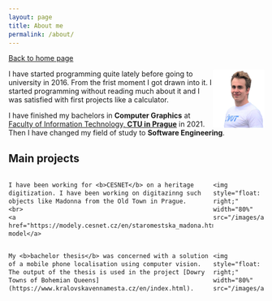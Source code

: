 ```yaml
---
layout: page
title: About me
permalink: /about/
---
```


[Back to home page](https://pavelkriz.github.io/)

<img style="float: right;" width="20%" src="/images/Pavel_Kriz.png">

I have started programming quite lately before going to university in 2016. From the frist moment I got drawn into it. I started programming without reading much about it and I was satisfied with first projects like a calculator.

I have finished my bachelors in **Computer Graphics** at [Faculty of Information Technology, **CTU in Prague**](https://fit.cvut.cz/en) in 2021. Then I have changed my field of study to **Software Engineering**.

## Main projects


<div style="witdh: 100%;">
  <div style="float:left; width: 80%;">
    
    I have been working for <b>CESNET</b> on a heritage digitization. I have been working on digitazinng such objects like Madonna from the Old Town in Prague.
    <br>
    <a  href="https://modely.cesnet.cz/en/staromestska_madona.html">Online model</a>
  
  </div>
  <div style="float:left; width: 20%;">
    
    <img style="float: right;" width="80%" src="/images/about/Madonna.jpg">
  </div>
<div>

<br />
  
<div style="witdh: 100%;">
  <div style="float:left; width: 80%;">
    
    My <b>bachelor thesis</b> was concerned with a solution of a mobile phone localisation using computer vision. The output of the thesis is used in the project [Dowry Towns of Bohemian Queens](https://www.kralovskavennamesta.cz/en/index.html).
    
  </div>
  <div style="float:left; width: 20%;">
    
    <img style="float: right;" width="80%" src="/images/about/Prasna_brana3_vol.jpg">
  </div>
<div>






